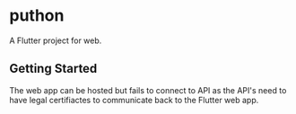 # puthon

A Flutter project for web.

## Getting Started

The web app can be hosted but fails to connect to API as the API's need to have legal certifiactes to communicate back to the Flutter web app.
